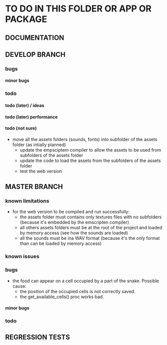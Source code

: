 # TO DO IN THIS FOLDER OR APP OR PACKAGE

## DOCUMENTATION

## DEVELOP BRANCH

### bugs

#### minor bugs

### todo

#### todo (later) / ideas

#### todo (later) performance

#### todo (not sure)

- move all the assets folders (sounds, fonts) into subfolder of the assets folder (as intially planned)
  - update the empsciptem compiler to allow the assets to be used from subfolders of the assets folder
  - update the code to load the assets from the subfolders of the assets folder
  - test the web version

## MASTER BRANCH

### known limitations

- for the web version to be compiled and run successfully:
  - the assets folder must contains only textures files with no subfolders (because it's embedded by the emscripten compiler)
  - all others assets folders must be at the root of the project and loaded by memory access (see how the sounds are loaded)
  - all the sounds must be ina WAV format (because it's the only format than can be loaded by memory access)

### known issues

### bugs

- the food can appear on a cell occupied by a part of the snake. Possible cause:
  - the position of the occupied cells is not correctly saved.
  - the get_available_cells() proc works bad.

#### minor bugs

### todo

## REGRESSION TESTS